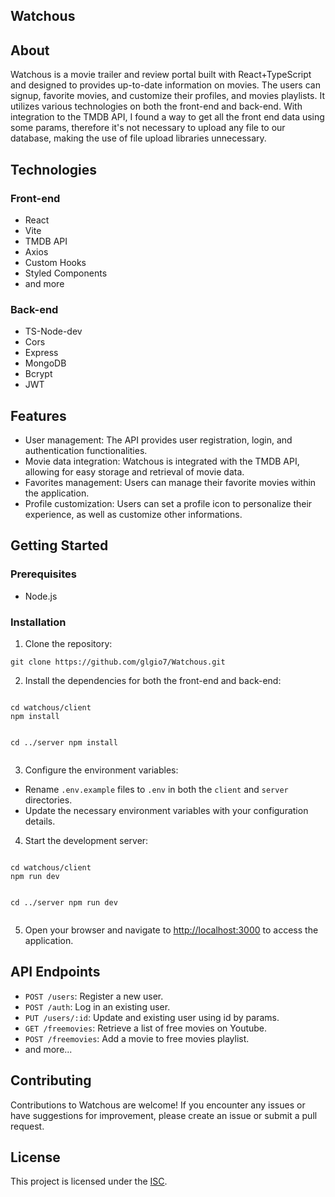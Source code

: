 <article>
    <h1>Watchous</h1>
    <section>
      <h2>About</h2>
      <p>
        Watchous is a movie trailer and review portal built with React+TypeScript and designed to provides up-to-date information on movies. The users can signup, favorite movies, and customize their profiles, and movies playlists. It utilizes various technologies on both the front-end and back-end. With integration to the TMDB API, I found a way to get all the front end data using some params, therefore it's not necessary to upload any file to our database, making the use of file upload libraries unnecessary.
      </p>
    </section>
    <section>
      <h2>Technologies</h2>
      <h3>Front-end</h3>
      <ul>
        <li>React</li>
        <li>Vite</li>
        <li>TMDB API</li>
        <li>Axios</li>
        <li>Custom Hooks</li>
        <li>Styled Components</li>
        <li>and more</li>
      </ul>
      <h3>Back-end</h3>
      <ul>
        <li>TS-Node-dev</li>
        <li>Cors</li>
        <li>Express</li>
        <li>MongoDB</li>
        <li>Bcrypt</li>
        <li>JWT</li>
      </ul>
    </section>
    <section>
      <h2>Features</h2>
      <ul>
        <li>User management: The API provides user registration, login, and authentication functionalities.</li>
        <li>Movie data integration: Watchous is integrated with the TMDB API, allowing for easy storage and retrieval of movie data.</li>
        <li>Favorites management: Users can manage their favorite movies within the application.</li>
        <li>Profile customization: Users can set a profile icon to personalize their experience, as well as customize other informations.</li>
      </ul>
    </section>
    <section>
      <h2>Getting Started</h2>
      <h3>Prerequisites</h3>
      <ul>
        <li>Node.js</li>
      </ul>
      <h3>Installation</h3>
      <ol>
        <li>Clone the repository:</li>
      </ol>
      <pre><code>git clone https://github.com/glgio7/Watchous.git</code></pre>
      <ol start="2">
        <li>Install the dependencies for both the front-end and back-end:</li>
      </ol>
      <pre><code>
cd watchous/client
npm install

cd ../server
npm install
</code></pre>

<ol start="3">
<li>Configure the environment variables:</li>
</ol>
<ul>
<li>Rename <code>.env.example</code> files to <code>.env</code> in both the <code>client</code> and <code>server</code> directories.</li>
<li>Update the necessary environment variables with your configuration details.</li>
</ul>
<ol start="4">
<li>Start the development server:</li>
</ol>
<pre><code>
cd watchous/client
npm run dev

cd ../server
npm run dev
</code></pre>

</section>
<section>
<ol start="5">
<li>Open your browser and navigate to <a href="http://localhost:3000">http://localhost:3000</a> to access the application.</li>
</ol>
      <h2>API Endpoints</h2>
      <ul>
        <li><code>POST /users</code>: Register a new user.</li>
        <li><code>POST /auth</code>: Log in an existing user.</li>
        <li><code>PUT /users/:id</code>: Update and existing user using id by params.</li>
        <li><code>GET /freemovies</code>: Retrieve a list of free movies on Youtube.</li>
        <li><code>POST /freemovies</code>: Add a movie to free movies playlist.</li>
        <li>and more...</li>
      </ul>
    </section>
    <section>
      <h2>Contributing</h2>
      <p>Contributions to Watchous are welcome! If you encounter any issues or have suggestions for improvement, please create an issue or submit a pull request.</p>
    </section>
    <section>
      <h2>License</h2>
      <p>This project is licensed under the <a href="LICENSE">ISC</a>.</p>
    </section>

  </article>
